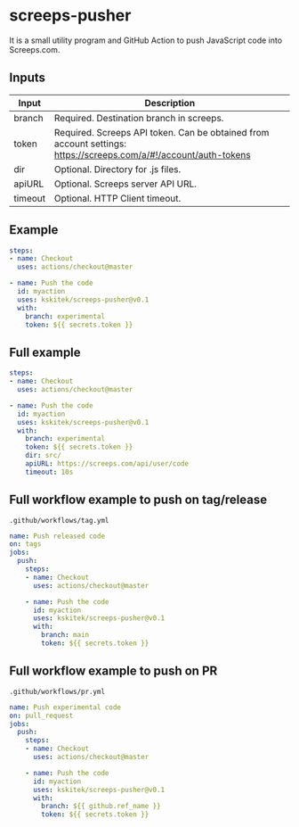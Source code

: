 # screeps-pusher

It is a small utility program and GitHub Action to push JavaScript code into Screeps.com.

## Inputs
| Input   | Description |
|---------|-------------|
| branch  | Required. Destination branch in screeps. |
| token   | Required. Screeps API token. Can be obtained from account settings: https://screeps.com/a/#!/account/auth-tokens |
| dir     | Optional. Directory for .js files. |
| apiURL  | Optional. Screeps server API URL. |
| timeout | Optional. HTTP Client timeout. |

## Example

```yaml
steps:
- name: Checkout
  uses: actions/checkout@master

- name: Push the code
  id: myaction
  uses: kskitek/screeps-pusher@v0.1
  with:
    branch: experimental
    token: ${{ secrets.token }}
```

## Full example

```yaml
steps:
- name: Checkout
  uses: actions/checkout@master

- name: Push the code
  id: myaction
  uses: kskitek/screeps-pusher@v0.1
  with:
    branch: experimental
    token: ${{ secrets.token }}
    dir: src/
    apiURL: https://screeps.com/api/user/code
    timeout: 10s
```

## Full workflow example to push on tag/release

`.github/workflows/tag.yml`

```yaml
name: Push released code
on: tags
jobs:
  push:
    steps:
    - name: Checkout
      uses: actions/checkout@master

    - name: Push the code
      id: myaction
      uses: kskitek/screeps-pusher@v0.1
      with:
        branch: main
        token: ${{ secrets.token }}
```

## Full workflow example to push on PR

`.github/workflows/pr.yml`

```yaml
name: Push experimental code
on: pull_request
jobs:
  push:
    steps:
    - name: Checkout
      uses: actions/checkout@master

    - name: Push the code
      id: myaction
      uses: kskitek/screeps-pusher@v0.1
      with:
        branch: ${{ github.ref_name }}
        token: ${{ secrets.token }}
